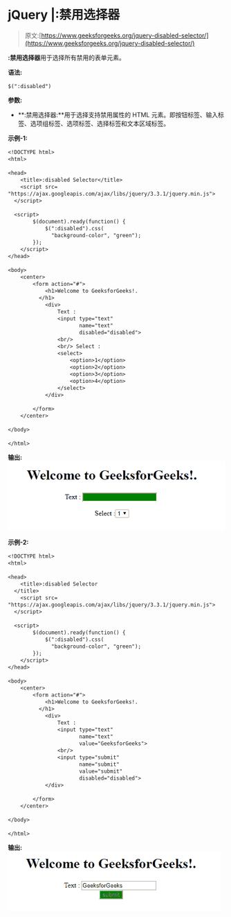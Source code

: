 # jQuery |:禁用选择器

> 原文:[https://www.geeksforgeeks.org/jquery-disabled-selector/](https://www.geeksforgeeks.org/jquery-disabled-selector/)

**:禁用选择器**用于选择所有禁用的表单元素。

**语法:**

```
$(":disabled")
```

**参数:**

*   **:禁用选择器:**用于选择支持禁用属性的 HTML 元素。即按钮标签、输入标签、选项组标签、选项标签、选择标签和文本区域标签。

**示例-1:**

```
<!DOCTYPE html>
<html>

<head>
    <title>:disabled Selector</title>
    <script src=
"https://ajax.googleapis.com/ajax/libs/jquery/3.3.1/jquery.min.js">
  </script>

  <script>
        $(document).ready(function() {
            $(":disabled").css(
              "background-color", "green");
        });
    </script>
</head>

<body>
    <center>
        <form action="#">
            <h1>Welcome to GeeksforGeeks!.
          </h1>
            <div>
                Text :
                <input type="text" 
                       name="text" 
                       disabled="disabled">
                <br/>
                <br/> Select :
                <select>
                    <option>1</option>
                    <option>2</option>
                    <option>3</option>
                    <option>4</option>
                </select>
            </div>

        </form>
    </center>

</body>

</html>
```

**输出:**
![](img/eeb77233e47b29f93629b4718541b304.png)

**示例-2:**

```
<!DOCTYPE html>
<html>

<head>
    <title>:disabled Selector
  </title>
    <script src=
"https://ajax.googleapis.com/ajax/libs/jquery/3.3.1/jquery.min.js">
  </script>

  <script>
        $(document).ready(function() {
            $(":disabled").css(
              "background-color", "green");
        });
    </script>
</head>

<body>
    <center>
        <form action="#">
            <h1>Welcome to GeeksforGeeks!.
          </h1>
            <div>
                Text :
                <input type="text" 
                       name="text" 
                       value="GeeksforGeeks">
                <br/>
                <input type="submit" 
                       name="submit" 
                       value="submit" 
                       disabled="disabled">
            </div>

        </form>
    </center>

</body>

</html>
```

**输出:**
![](img/d8838658d5383ee8246951c9b8788fc6.png)